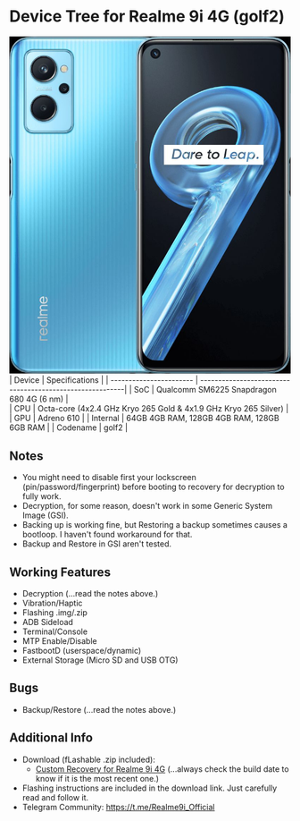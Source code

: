 # Device Tree for Realme 9i 4G (golf2)
![Realme 9i](https://github.com/cd-Spidey/Random/blob/main/screenshots/realme_9i.jpg)
| Device                  | Specifications                                             |
| ----------------------- | ---------------------------------------------------------|
| SoC                     | Qualcomm SM6225 Snapdragon 680 4G (6 nm)                      |      
| CPU                     | Octa-core (4x2.4 GHz Kryo 265 Gold & 4x1.9 GHz Kryo 265 Silver)  |
| GPU                     | Adreno 610                                             |
| Internal                | 64GB 4GB RAM, 128GB 4GB RAM, 128GB 6GB RAM                 |
| Codename                | golf2                                               |

## Notes
- You might need to disable first your lockscreen (pin/password/fingerprint) before booting to recovery for decryption to fully work.
- Decryption, for some reason, doesn't work in some Generic System Image (GSI).
- Backing up is working fine, but Restoring a backup sometimes causes a bootloop. I haven't found workaround for that.
- Backup and Restore in GSI aren't tested.

## Working Features
- Decryption (...read the notes above.)
- Vibration/Haptic 
- Flashing .img/.zip
- ADB Sideload
- Terminal/Console
- MTP Enable/Disable
- FastbootD (userspace/dynamic)
- External Storage (Micro SD and USB OTG)

## Bugs
- Backup/Restore (...read the notes above.)

## Additional Info
- Download (fLashable .zip included):
  - [Custom Recovery for Realme 9i 4G](https://github.com/cd-Crypton/custom_recovery_tree_realme_RMX3491/releases) (...always check the build date to know if it is the most recent one.)
- Flashing instructions are included in the download link. Just carefully read and follow it.
- Telegram Community: https://t.me/Realme9i_Official
